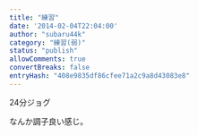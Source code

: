 ```yaml
---
title: "練習"
date: '2014-02-04T22:04:00'
author: "subaru44k"
category: "練習(弱)"
status: "publish"
allowComments: true
convertBreaks: false
entryHash: "408e9835df86cfee71a2c9a8d43083e8"
---
```

24分ジョグ

なんか調子良い感じ。
